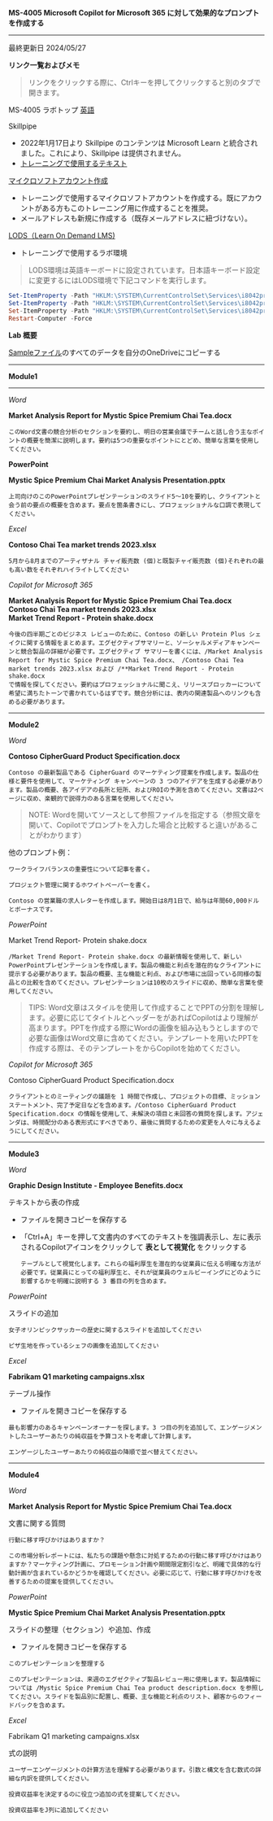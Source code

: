 **MS-4005 Microsoft Copilot for Microsoft 365 に対して効果的なプロンプトを作成する**
***

最終更新日 2024/05/27

**リンク一覧およびメモ**

 > リンクをクリックする際に、Ctrlキーを押してクリックすると別のタブで開きます。

MS-4005 ラボトップ [英語](https://github.com/MicrosoftLearning/MS-4005-Craft-effective-prompts-for-Microsoft-Copilot-for-Microsoft-365/tree/master/Instructions/Labs)

Skillpipe

- 2022年1月17日より Skillpipe のコンテンツは Microsoft Learn と統合されました。これにより、Skillpipe は提供されません。
- [トレーニングで使用するテキスト](https://learn.microsoft.com/ja-jp/training/courses/ms-4005)

[マイクロソフトアカウント作成](https://account.microsoft.com/account/Account)

- トレーニングで使用するマイクロソフトアカウントを作成する。既にアカウントがある方もこのトレーニング用に作成することを推奨。
- メールアドレスも新規に作成する（既存メールアドレスに紐づけない）。

[LODS（Learn On Demand LMS)](https://esi.learnondemand.net/User/Login?ReturnUrl=%2F)

- トレーニングで使用するラボ環境

 > LODS環境は英語キーボードに設定されています。日本語キーボード設定に変更するにはLODS環境で下記コマンドを実行します。

```powershell
Set-ItemProperty -Path "HKLM:\SYSTEM\CurrentControlSet\Services\i8042prt\Parameters" -Name "LayerDriver JPN" -Value "kbd106.dll"
Set-ItemProperty -Path "HKLM:\SYSTEM\CurrentControlSet\Services\i8042prt\Parameters" -Name "OverrideKeyboardType" -Value 7
Set-ItemProperty -Path "HKLM:\SYSTEM\CurrentControlSet\Services\i8042prt\Parameters" -Name "OverrideKeyboardSubtype" -Value 2
Restart-Computer -Force
```

**Lab 概要**

[Sampleファイル](https://github.com/naonao71/note/tree/main/MS-4005/SampleFile)のすべてのデータを自分のOneDriveにコピーする

***

**Module1**

****

*Word*

**Market Analysis Report for Mystic Spice Premium Chai Tea.docx** 

```prompt
このWord文書の競合分析のセクションを要約し、明日の営業会議でチームと話し合う主なポイントの概要を簡潔に説明します。要約は5つの重要なポイントにとどめ、簡単な言葉を使用してください。
```

**PowerPoint**

**Mystic Spice Premium Chai Market Analysis Presentation.pptx**

```prompt
上司向けのこのPowerPointプレゼンテーションのスライド5〜10を要約し、クライアントと会う前の要点の概要を含めます。要点を箇条書きにし、プロフェッショナルな口調で表現してください。
```

*Excel*

**Contoso Chai Tea market trends 2023.xlsx**

```prompt
5月から8月までのアーティザナル チャイ販売数 (個)と既製チャイ販売数 (個)それぞれの最も高い数をそれぞれハイライトしてください
```

*Copilot for Microsoft 365*

**Market Analysis Report for Mystic Spice Premium Chai Tea.docx**</BR>
**Contoso Chai Tea market trends 2023.xlsx**</BR>
**Market Trend Report - Protein shake.docx**</BR>

```prompt
今後の四半期ごとのビジネス レビューのために、Contoso の新しい Protein Plus シェイクに関する情報をまとめます。エグゼクティブサマリーと、ソーシャルメディアキャンペーンと競合製品の詳細が必要です。エグゼクティブ サマリーを書くには、/Market Analysis Report for Mystic Spice Premium Chai Tea.docx、 /Contoso Chai Tea market trends 2023.xlsx および /**Market Trend Report - Protein shake.docx
で情報を探してください。要約はプロフェッショナルに聞こえ、リリースブロッカーについて希望に満ちたトーンで書かれているはずです。競合分析には、表内の関連製品へのリンクも含める必要があります。
```

****

**Module2**

*Word*

**Contoso CipherGuard Product Specification.docx**

```prompt
Contoso の最新製品である CipherGuard のマーケティング提案を作成します。製品の仕様と要件を使用して、マーケティング キャンペーンの 3 つのアイデアを生成する必要があります。製品の概要、各アイデアの長所と短所、およびROIの予測を含めてください。文書は2ページに収め、楽観的で説得力のある言葉を使用してください。
```

 >NOTE: Wordを開いてソースとして参照ファイルを指定する（参照文章を開いて、Copilotでプロンプトを入力した場合と比較すると違いがあることがわかります）

 他のプロンプト例：

 ```prompt
ワークライフバランスの重要性について記事を書く。
```

 ```prompt
プロジェクト管理に関するホワイトペーパーを書く。
```

 ```prompt
Contoso の営業職の求人レターを作成します。開始日は8月1日で、給与は年間60,000ドルとボーナスです。
```

*PowerPoint*

Market Trend Report- Protein shake.docx

 ```prompt
/Market Trend Report- Protein shake.docx の最新情報を使用して、新しいPowerPointプレゼンテーションを作成します。製品の機能と利点を潜在的なクライアントに提示する必要があります。製品の概要、主な機能と利点、および市場に出回っている同様の製品との比較を含めてください。プレゼンテーションは10枚のスライドに収め、簡単な言葉を使用してください。
```

 >TIPS: Word文章はスタイルを使用して作成することでPPTの分割を理解します。必要に応じてタイトルとヘッダーをがあればCopilotはより理解が高まります。PPTを作成する際にWordの画像を組み込もうとしますので必要な画像はWord文章に含めてください。テンプレートを用いたPPTを作成する際は、そのテンプレートをからCopilotを始めてください。

 *Copilot for Microsoft 365*

 Contoso CipherGuard Product Specification.docx

```prompt
クライアントとのミーティングの議題を 1 時間で作成し、プロジェクトの目標、ミッション ステートメント、完了予定日などを含めます。/Contoso CipherGuard Product Specification.docx の情報を使用して、未解決の項目と未回答の質問を探します。アジェンダは、時間配分のある表形式にすべきであり、最後に質問するための変更を人々に与えるようにしてください。
```

****

**Module3**

*Word*

**Graphic Design Institute - Employee Benefits.docx**

テキストから表の作成
- ファイルを開きコピーを保存する
- 「Ctrl+A」キーを押して文書内のすべてのテキストを強調表示し、左に表示されるCopilotアイコンをクリックして **表として視覚化** をクリックする

  ```prompt
  テーブルとして視覚化します。これらの福利厚生を潜在的な従業員に伝える明確な方法が必要です。従業員にとっての福利厚生と、それが従業員のウェルビーイングにどのように影響するかを明確に説明する 3 番目の列を含めます。
  ```

*PowerPoint*

スライドの追加

```prompt
女子オリンピックサッカーの歴史に関するスライドを追加してください
```

```prompt
ピザ生地を作っているシェフの画像を追加してください
```

*Excel*

**Fabrikam Q1 marketing campaigns.xlsx**

テーブル操作
- ファイルを開きコピーを保存する

```prompt
最も影響力のあるキャンペーンオーナーを探します。3 つ目の列を追加して、エンゲージメントしたユーザーあたりの純収益を予算コストを考慮して計算します。
```

```prompt
エンゲージしたユーザーあたりの純収益の降順で並べ替えてください。
```

****

**Module4**

*Word*

**Market Analysis Report for Mystic Spice Premium Chai Tea.docx**

文書に関する質問

```prompt
行動に移す呼びかけはありますか？
```

```prompt
この市場分析レポートには、私たちの課題や懸念に対処するための行動に移す呼びかけはありますか？マーケティング計画に、プロモーション計画や期間限定割引など、明確で具体的な行動計画が含まれているかどうかを確認してください。必要に応じて、行動に移す呼びかけを改善するための提案を提供してください。
```

*PowerPoint*

**Mystic Spice Premium Chai Market Analysis Presentation.pptx**

スライドの整理（セクション）や追加、作成
- ファイルを開きコピーを保存する

```prompt
このプレゼンテーションを整理する
```

```prompt
このプレゼンテーションは、来週のエグゼクティブ製品レビュー用に使用します。製品情報については /Mystic Spice Premium Chai Tea product description.docx を参照してください。スライドを製品別に配置し、概要、主な機能と利点のリスト、顧客からのフィードバックを含めます。
```

*Excel*

Fabrikam Q1 marketing campaigns.xlsx

式の説明

```prompt
ユーザーエンゲージメントの計算方法を理解する必要があります。引数と構文を含む数式の詳細な内訳を提供してください。
```

```prompt
投資収益率を決定するのに役立つ追加の式を提案してください。
```

```prompt
投資収益率をJ列に追加してください
```

